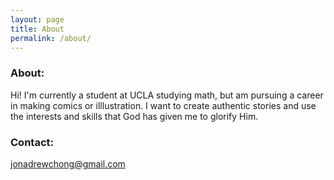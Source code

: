```yaml
---
layout: page
title: About
permalink: /about/
---
```


### About:

Hi! I'm currently a student at UCLA studying math, but am pursuing a career in making comics or illlustration. I want to create authentic stories and use the interests and skills that God has given me to glorify Him.

### Contact:

[jonadrewchong@gmail.com](mailto:jonadrewchong@gmail.com)